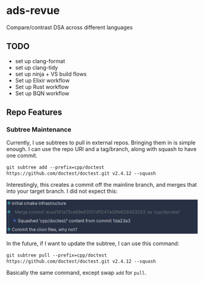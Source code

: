 # ads-revue

Compare/contrast DSA across different languages

## TODO

* set up clang-format
* set up clang-tidy
* set up ninja + VS build flows
* Set up Elixir workflow
* Set up Rust workflow
* Set up BQN workflow

## Repo Features

### Subtree Maintenance

Currently, I use subtrees to pull in external repos. Bringing them in is simple enough.
I can use the repo URI and a tag/branch, along with squash to have one commit.

```commandline
git subtree add --prefix=cpp/doctest https://github.com/doctest/doctest.git v2.4.12 --squash
```

Interestingly, this creates a commit off the mainline branch, and merges that into your target branch.
I did not expect this:

![commit history with squashed subtree](resources/subtree-squash-merge.png)

In the future, if I want to update the subtree, I can use this command:

```commandline
git subtree pull --prefix=cpp/doctest https://github.com/doctest/doctest.git v2.4.12 --squash
```

Basically the same command, except swap `add` for `pull`.